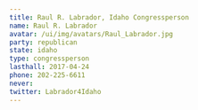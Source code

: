 ```yaml
---
title: Raul R. Labrador, Idaho Congressperson
name: Raul R. Labrador
avatar: /ui/img/avatars/Raul_Labrador.jpg
party: republican
state: idaho
type: congressperson
lasthall: 2017-04-24
phone: 202-225-6611
never: 
twitter: Labrador4Idaho
---
```

